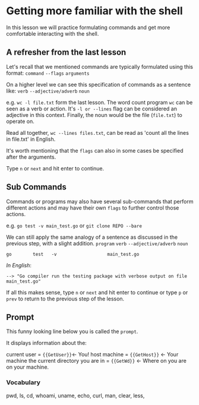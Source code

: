 # Getting more familiar with the shell

In this lesson we will practice formulating commands and get more comfortable
interacting with the shell.

## A refresher from the last lesson

Let's recall that we mentioned commands are typically formulated using this format:
`command` `--flags` `arguments`

On a higher level we can see this specification of commands as a sentence like:
`verb` `--adjective/adverb` `noun`

e.g. `wc -l file.txt` form the last lesson. The word count program `wc` can be
seen as a verb or action. It's `-l or --lines` flag can be considered an adjective
in this context. Finally, the noun would be the file (`file.txt`) to operate on.

Read all together, `wc --lines files.txt`, can be read as 'count all the lines
in file.txt' in English.

It's worth mentioning that the `flags` can also in some cases be specified
after the arguments.

Type `n` or `next` and hit enter to continue.

## Sub Commands

Commands or programs may also have several sub-commands
that perform different actions and may have their own `flags` to further
control those actions.

e.g. `go test -v main_test.go` or `git clone REPO --bare`

We can still apply the same analogy of a sentence as discussed in the previous
step, with a slight addition.
`program` `verb` `--adjective/adverb` `noun`

`go        test   -v                   main_test.go`

*In English*:

```
--> "Go compiler run the testing package with verbose output on file main_test.go"

```

If all this makes sense, type `n` or `next` and hit enter to continue or type
`p` or `prev` to return to the previous step of the lesson.

## Prompt

This funny looking line below you is called the `prompt`.

It displays information about the:

current user = `{{GetUser}}`← You!
host machine = `{{GetHost}}` ← Your machine
the current directory you are in = `{{GetWd}}` ← Where on you are on your machine.

### Vocabulary

pwd, ls, cd, whoami, uname, echo, curl, man, clear, less,
